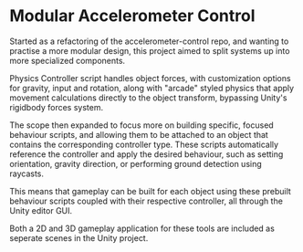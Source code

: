 # Modular Accelerometer Control

Started as a refactoring of the accelerometer-control repo, and wanting to practise a more modular design, this project aimed to split systems up into more specialized components. 

Physics Controller script handles object forces, with customization options for gravity, input and rotation, along with "arcade" styled physics that apply movement calculations directly to the object transform, bypassing Unity's rigidbody forces system.

The scope then expanded to focus more on building specific, focused behaviour scripts, and allowing them to be attached to an object that contains the corresponding controller type. These scripts automatically reference the controller and apply the desired behaviour, such as setting orientation, gravity direction, or performing ground detection using raycasts. 

This means that gameplay can be built for each object using these prebuilt behaviour scripts coupled with their respective controller, all through the Unity editor GUI.

Both a 2D and 3D gameplay application for these tools are included as seperate scenes in the Unity project.
